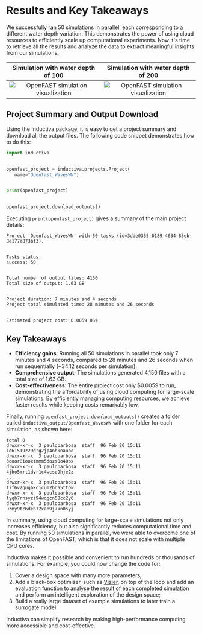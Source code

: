 # Results and Key Takeaways
We successfully ran 50 simulations in parallel, each corresponding to a different water depth variation. This demonstrates the power of using cloud resources 
to efficiently scale up computational experiments. Now it's time to retrieve all the results and analyze the data to extract meaningful insights from our simulations.

| Simulation with water depth of 100 | Simulation with water depth of 200 |
|:---------------:|:-----------------:|
| <img src="./_static/openfast_animation_30_fps_100.gif" alt="OpenFAST simulation visualization"> |<img src="./_static/openfast_animation_30_fps_200.gif" alt="OpenFAST simulation visualization">|

## Project Summary and Output Download
Using the Inductiva package, it is easy to get a project summary and download all the output files. The following code snippet demonstrates how to do this:

```python
import inductiva


openfast_project = inductiva.projects.Project(
   name="Openfast_WavesWN")


print(openfast_project)


openfast_project.download_outputs()
```


Executing `print(openfast_project)` gives a summary of the main project details:


```
Project 'Openfast_WavesWN' with 50 tasks (id=3dde0355-0189-4634-83eb-8e177e873bf3).


Tasks status:
success: 50


Total number of output files: 4150
Total size of output: 1.63 GB


Project duration: 7 minutes and 4 seconds
Project total simulated time: 28 minutes and 26 seconds


Estimated project cost: 0.0059 US$
```

## Key Takeaways
- **Efficiency gains**: Running all 50 simulations in parallel took only 7 minutes and 4 seconds, compared to 28 minutes and 26 seconds when
run sequentially (~34.12 seconds per simulation).
- **Comprehensive output**: The simulations generated 4,150 files with a total size of 1.63 GB.
- **Cost-effectiveness**: The entire project cost only $0.0059 to run, demonstrating the affordability of using cloud computing for
large-scale simulations. By efficiently managing computing resources, we achieve faster results while keeping costs remarkably low.

Finally, running `openfast_project.download_outputs()` creates a folder called `inductiva_output/Openfast_WavesWN` with one folder for each simulation, as shown here:

```
total 0
drwxr-xr-x  3 paulobarbosa  staff  96 Feb 20 15:11 1d61519z29drg2jp4nhknauoo
drwxr-xr-x  3 paulobarbosa  staff  96 Feb 20 15:11 3qoor8iooxtmmm5dozs0o40px
drwxr-xr-x  3 paulobarbosa  staff  96 Feb 20 15:11 4jho5mrt1dvr1c4wcsq9hje2z
...
drwxr-xr-x  3 paulobarbosa  staff  96 Feb 20 15:11 tif6v2qugbkcjcum2hna5ttow
drwxr-xr-x  3 paulobarbosa  staff  96 Feb 20 15:11 tyqb7rnsyzi94wqgcn58cc2y6
drwxr-xr-x  3 paulobarbosa  staff  96 Feb 20 15:11 u3my9tc6deh72xan9j7kn0syj
```

In summary, using cloud computing for large-scale simulations not only increases efficiency, but also significantly reduces computational time and cost. 
By running 50 simulations in parallel, we were able to overcome one of the limitations of OpenFAST, which is that it does not scale with multiple CPU cores.

Inductiva makes it possible and convenient to run hundreds or thousands of simulations. For example, you could now change the code for:

1. Cover a design space with many more parameters;
2. Add a black-box optimizer, such as [Vizier](https://github.com/google/vizier),
on top of the loop and add an evaluation function to analyse the result of each completed simulation and perform an intelligent exploration of the design space;
3. Build a really large dataset of example simulations to later train a surrogate model.

Inductiva can simplify research by making high-performance computing more accessible and cost-effective.